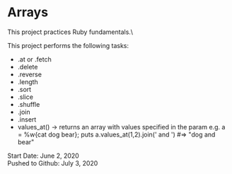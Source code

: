 # Arrays

This project practices Ruby fundamentals.\

This project performs the following tasks:

* .at or .fetch
* .delete
* .reverse
* .length
* .sort
* .slice
* .shuffle
* .join
* .insert
* values_at() -> returns an array with values specified in the param
e.g. a = %w{cat dog bear}; puts a.values_at(1,2).join(' and ') #=> "dog and bear"

Start Date: June 2, 2020\
Pushed to Github: July 3, 2020